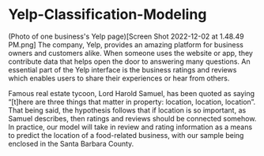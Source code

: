 # Yelp-Classification-Modeling

(Photo of one business's Yelp page)[Screen Shot 2022-12-02 at 1.48.49 PM.png]
The company, Yelp, provides an amazing platform for business owners and customers alike. When someone uses the website or app, they contribute data that helps open the door to answering many questions. An essential part of the Yelp interface is the business ratings and reviews which enables users to share their experiences or hear from others.

Famous real estate tycoon, Lord Harold Samuel, has been quoted as saying “[t]here are three things that matter in property: location, location, location”. That being said, the hypothesis follows that if location is so important, as Samuel describes, then ratings and reviews should be connected somehow. In practice, our model will take in review and rating information as a means to predict the location of a food-related business, with our sample being enclosed in the Santa Barbara County.




